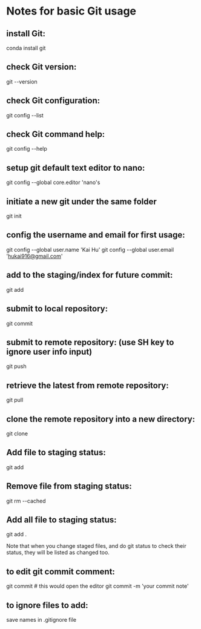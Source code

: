 # Notes for basic Git usage
## install Git:
conda install git
## check Git version:
git --version
## check Git configuration:
git config --list
## check Git command help:
git config --help
## setup git default text editor to nano:
git config --global core.editor 'nano's
## initiate a new git under the same folder
git init
## config the username and email for first usage:
git config --global user.name 'Kai Hu'
git config --global user.email 'hukai916@gmail.com'
## add to the staging/index for future commit:
git add
## submit to local repository:
git commit
## submit to remote repository: (use SH key to ignore user info input)
git push
## retrieve the latest from remote repository:
git pull
## clone the remote repository into a new directory:
git clone
## Add file to staging status:
git add
## Remove file from staging status:
git rm --cached <file>
## Add all file to staging status:
git add .

Note that when you change staged files, and do git status to check their status, they will be listed as changed too.

## to edit git commit comment:
git commit # this would open the editor
git commit -m 'your commit note'
## to ignore files to add:
save names in .gitignore file
